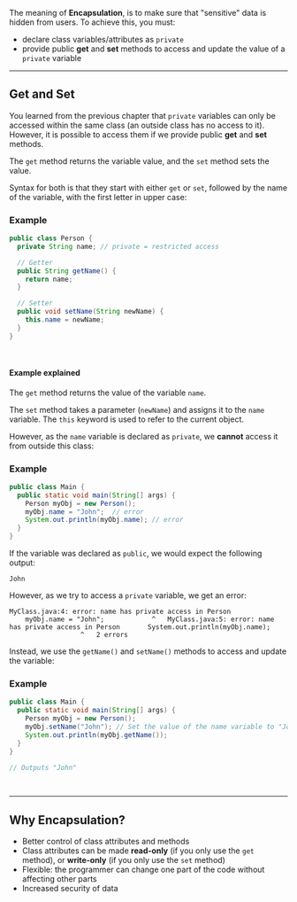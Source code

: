 The meaning of **Encapsulation**, is to make sure that "sensitive" data is hidden from users. To achieve this, you must:

- declare class variables/attributes as `private`
- provide public **get** and **set** methods to access and update the value of a `private` variable

---

## Get and Set

You learned from the previous chapter that `private` variables can only be accessed within the same class (an outside class has no access to it). However, it is possible to access them if we provide public **get** and **set** methods.

The `get` method returns the variable value, and the `set` method sets the value.

Syntax for both is that they start with either `get` or `set`, followed by the name of the variable, with the first letter in upper case:

### Example

```java
public class Person {
  private String name; // private = restricted access

  // Getter
  public String getName() {
    return name;
  }

  // Setter
  public void setName(String newName) {
    this.name = newName;
  }
}
 
 
```

#### Example explained

The `get` method returns the value of the variable `name`.

The `set` method takes a parameter (`newName`) and assigns it to the `name` variable. The `this` keyword is used to refer to the current object.

However, as the `name` variable is declared as `private`, we **cannot** access it from outside this class:

### Example

```java
public class Main {
  public static void main(String[] args) {
    Person myObj = new Person();
    myObj.name = "John";  // error
    System.out.println(myObj.name); // error 
  }
}
```

If the variable was declared as `public`, we would expect the following output:

`John`

However, as we try to access a `private` variable, we get an error:

`MyClass.java:4: error: name has private access in Person       myObj.name = "John";            ^   MyClass.java:5: error: name has private access in Person       System.out.println(myObj.name);                     ^   2 errors`

Instead, we use the `getName()` and `setName()` methods to access and update the variable:

### Example

```java
public class Main {
  public static void main(String[] args) {
    Person myObj = new Person();
    myObj.setName("John"); // Set the value of the name variable to "John"
    System.out.println(myObj.getName());
  }
}

// Outputs "John"
 
 
```

---

## Why Encapsulation?

- Better control of class attributes and methods
- Class attributes can be made **read-only** (if you only use the `get` method), or **write-only** (if you only use the `set` method)
- Flexible: the programmer can change one part of the code without affecting other parts
- Increased security of data